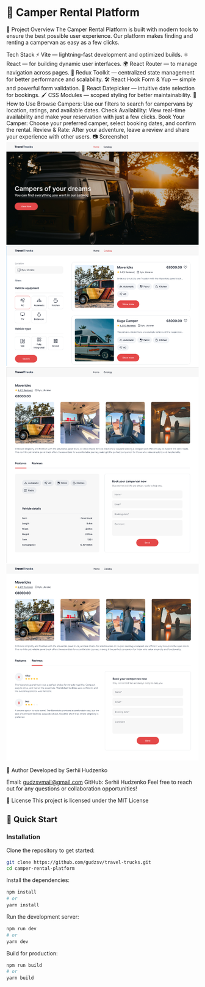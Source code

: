 # 🚐 Camper Rental Platform

 💼 Project Overview
The Camper Rental Platform is built with modern tools to ensure the best possible user experience. Our platform makes finding and renting a campervan as easy as a few clicks.

<!-- Replace with an actual image or screenshot -->

Tech Stack
⚡ Vite — lightning-fast development and optimized builds.
⚛️ React — for building dynamic user interfaces.
🌍 React Router — to manage navigation across pages.
🎯 Redux Toolkit — centralized state management for better performance and scalability.
🛠️ React Hook Form & Yup — simple and powerful form validation.
📅 React Datepicker — intuitive date selection for bookings.
🖌️ CSS Modules — scoped styling for better maintainability.
🎯 How to Use
Browse Campers: Use our filters to search for campervans by location, ratings, and available dates.
Check Availability: View real-time availability and make your reservation with just a few clicks.
Book Your Camper: Choose your preferred camper, select booking dates, and confirm the rental.
Review & Rate: After your adventure, leave a review and share your experience with other users.
📷 Screenshot
![alt text](image.png)
![alt text](image-1.png)
![alt text](image-2.png)
![alt text](image-3.png)


👤 Author
Developed by Serhii Hudzenko

Email: gudzsvmail@gmail.com
GitHub: Serhii Hudzenko
Feel free to reach out for any questions or collaboration opportunities!

📝 License
This project is licensed under the MIT License

## 🚀 Quick Start

### Installation

Clone the repository to get started:

```bash
git clone https://github.com/gudzsv/travel-trucks.git
cd camper-rental-platform
```

Install the dependencies:

```bash
npm install
# or
yarn install
```
Run the development server:
```bash
npm run dev
# or
yarn dev
```
Build for production:
```bash
npm run build
# or
yarn build
```
